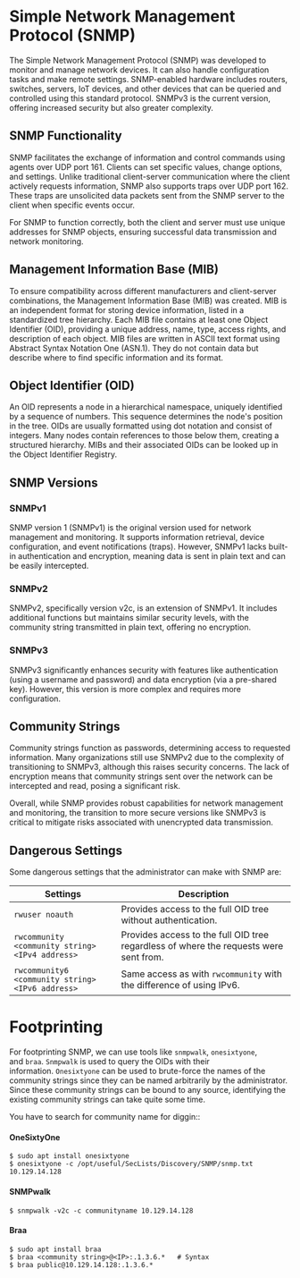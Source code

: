 # Simple Network Management Protocol (SNMP)

The Simple Network Management Protocol (SNMP) was developed to monitor and manage network devices. It can also handle configuration tasks and make remote settings. SNMP-enabled hardware includes routers, switches, servers, IoT devices, and other devices that can be queried and controlled using this standard protocol. SNMPv3 is the current version, offering increased security but also greater complexity.

## SNMP Functionality

SNMP facilitates the exchange of information and control commands using agents over UDP port 161. Clients can set specific values, change options, and settings. Unlike traditional client-server communication where the client actively requests information, SNMP also supports traps over UDP port 162. These traps are unsolicited data packets sent from the SNMP server to the client when specific events occur.

For SNMP to function correctly, both the client and server must use unique addresses for SNMP objects, ensuring successful data transmission and network monitoring.

## Management Information Base (MIB)

To ensure compatibility across different manufacturers and client-server combinations, the Management Information Base (MIB) was created. MIB is an independent format for storing device information, listed in a standardized tree hierarchy. Each MIB file contains at least one Object Identifier (OID), providing a unique address, name, type, access rights, and description of each object. MIB files are written in ASCII text format using Abstract Syntax Notation One (ASN.1). They do not contain data but describe where to find specific information and its format.

## Object Identifier (OID)

An OID represents a node in a hierarchical namespace, uniquely identified by a sequence of numbers. This sequence determines the node's position in the tree. OIDs are usually formatted using dot notation and consist of integers. Many nodes contain references to those below them, creating a structured hierarchy. MIBs and their associated OIDs can be looked up in the Object Identifier Registry.

## SNMP Versions

### SNMPv1
SNMP version 1 (SNMPv1) is the original version used for network management and monitoring. It supports information retrieval, device configuration, and event notifications (traps). However, SNMPv1 lacks built-in authentication and encryption, meaning data is sent in plain text and can be easily intercepted.

### SNMPv2
SNMPv2, specifically version v2c, is an extension of SNMPv1. It includes additional functions but maintains similar security levels, with the community string transmitted in plain text, offering no encryption.

### SNMPv3
SNMPv3 significantly enhances security with features like authentication (using a username and password) and data encryption (via a pre-shared key). However, this version is more complex and requires more configuration.

## Community Strings

Community strings function as passwords, determining access to requested information. Many organizations still use SNMPv2 due to the complexity of transitioning to SNMPv3, although this raises security concerns. The lack of encryption means that community strings sent over the network can be intercepted and read, posing a significant risk.

Overall, while SNMP provides robust capabilities for network management and monitoring, the transition to more secure versions like SNMPv3 is critical to mitigate risks associated with unencrypted data transmission.

## Dangerous Settings

Some dangerous settings that the administrator can make with SNMP are:

|**Settings**|**Description**|
|---|---|
|`rwuser noauth`|Provides access to the full OID tree without authentication.|
|`rwcommunity <community string> <IPv4 address>`|Provides access to the full OID tree regardless of where the requests were sent from.|
|`rwcommunity6 <community string> <IPv6 address>`|Same access as with `rwcommunity` with the difference of using IPv6.|
# Footprinting

For footprinting SNMP, we can use tools like `snmpwalk`, `onesixtyone`, and `braa`. `Snmpwalk` is used to query the OIDs with their information. `Onesixtyone` can be used to brute-force the names of the community strings since they can be named arbitrarily by the administrator. Since these community strings can be bound to any source, identifying the existing community strings can take quite some time.


You have to search for community name for diggin::
#### OneSixtyOne
```shell-session
$ sudo apt install onesixtyone
$ onesixtyone -c /opt/useful/SecLists/Discovery/SNMP/snmp.txt 10.129.14.128
```
#### SNMPwalk
```shell-session
$ snmpwalk -v2c -c communityname 10.129.14.128
```



#### Braa
```shell-session
$ sudo apt install braa
$ braa <community string>@<IP>:.1.3.6.*   # Syntax
$ braa public@10.129.14.128:.1.3.6.*
```